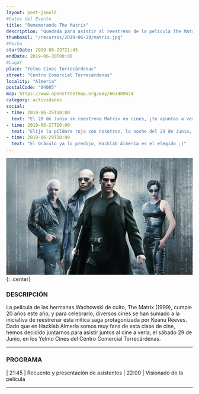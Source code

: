 ```yaml
---
layout: post-jsonld
#Datos del Evento
title: "Rememorando The Matrix"
description: "Quedada para asistir al reestreno de la película The Matrix, con motivo de su 20 aniversario"
thumbnail: "/recursos/2019-06-29/matrix.jpg"
#Fecha
startDate: 2019-06-29T21:45
endDate: 2019-06-30T00:00
#Lugar
place: "Yelmo Cines Torrecárdenas"
street: "Centro Comercial Torrecárdenas"
locality: "Almería"
postalCode: "04005"
map: https://www.openstreetmap.org/way/663489424
category: actividades
social:	
- time: 2019-06-25T10:00
  text: "El 28 de Junio se reestrena Matrix en cines, ¿te apuntas a verla con nosotros?"
- time: 2019-06-27T10:00
  text: "Elije la píldora roja con nosotros, la noche del 29 de Junio, volvemos a Matrix"
- time: 2019-06-29T10:00
  text: "El Oráculo ya lo predijo, Hacklab Almería es el elegido ;)"
---
```


![](/recursos/2019-06-29/matrix.jpg){: .center}

### DESCRIPCIÓN

La película de las hermanas Wachowski de culto, The Matrix (1999), cumple 20 años este año, y para celebrarlo, diversos cines se han sumado a la iniciativa de reestrenar esta mítica saga protagonizada por Keanu Reeves. Dado que en Hacklab Almería somos muy fans de esta clase de cine, hemos decidido juntarnos para asistir juntos al cine a verla, el sábado 29 de Junio, en los Yelmo Cines del Centro Comercial Torrecárdenas.

---

### PROGRAMA

| 21:45 | Recuento y presentación de asistentes
| 22:00 | Visionado de la película

---

